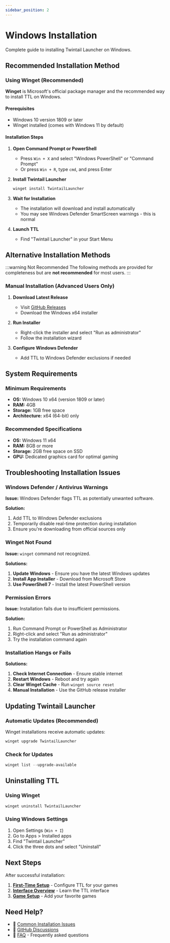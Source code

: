 ```yaml
---
sidebar_position: 2
---
```


# Windows Installation

Complete guide to installing Twintail Launcher on Windows.

## Recommended Installation Method

### Using Winget (Recommended)

**Winget** is Microsoft's official package manager and the recommended way to install TTL on Windows.

#### Prerequisites
- Windows 10 version 1809 or later
- Winget installed (comes with Windows 11 by default)

#### Installation Steps

1. **Open Command Prompt or PowerShell**
   - Press `Win + X` and select "Windows PowerShell" or "Command Prompt"
   - Or press `Win + R`, type `cmd`, and press Enter

2. **Install Twintail Launcher**
   ```powershell
   winget install TwintailLauncher
   ```

3. **Wait for Installation**
   - The installation will download and install automatically
   - You may see Windows Defender SmartScreen warnings - this is normal

4. **Launch TTL**
   - Find "Twintail Launcher" in your Start Menu

## Alternative Installation Methods

:::warning Not Recommended
The following methods are provided for completeness but are **not recommended** for most users.
:::

### Manual Installation (Advanced Users Only)

1. **Download Latest Release**
   - Visit [GitHub Releases](https://github.com/TwintailTeam/TwintailLauncher/releases)
   - Download the Windows x64 installer

2. **Run Installer**
   - Right-click the installer and select "Run as administrator"
   - Follow the installation wizard

3. **Configure Windows Defender**
   - Add TTL to Windows Defender exclusions if needed

## System Requirements

### Minimum Requirements
- **OS:** Windows 10 x64 (version 1809 or later)
- **RAM:** 4GB
- **Storage:** 1GB free space
- **Architecture:** x64 (64-bit) only

### Recommended Specifications
- **OS:** Windows 11 x64
- **RAM:** 8GB or more
- **Storage:** 2GB free space on SSD
- **GPU:** Dedicated graphics card for optimal gaming

## Troubleshooting Installation Issues

### Windows Defender / Antivirus Warnings

**Issue:** Windows Defender flags TTL as potentially unwanted software.

**Solution:**
1. Add TTL to Windows Defender exclusions
2. Temporarily disable real-time protection during installation
3. Ensure you're downloading from official sources only

### Winget Not Found

**Issue:** `winget` command not recognized.

**Solutions:**
1. **Update Windows** - Ensure you have the latest Windows updates
2. **Install App Installer** - Download from Microsoft Store
3. **Use PowerShell 7** - Install the latest PowerShell version

### Permission Errors

**Issue:** Installation fails due to insufficient permissions.

**Solution:**
1. Run Command Prompt or PowerShell as Administrator
2. Right-click and select "Run as administrator"
3. Try the installation command again

### Installation Hangs or Fails

**Solutions:**
1. **Check Internet Connection** - Ensure stable internet
2. **Restart Windows** - Reboot and try again
3. **Clear Winget Cache** - Run `winget source reset`
4. **Manual Installation** - Use the GitHub release installer

## Updating Twintail Launcher

### Automatic Updates (Recommended)
Winget installations receive automatic updates:

```powershell
winget upgrade TwintailLauncher
```

### Check for Updates
```powershell
winget list --upgrade-available
```

## Uninstalling TTL

### Using Winget
```powershell
winget uninstall TwintailLauncher
```

### Using Windows Settings
1. Open Settings (`Win + I`)
2. Go to Apps > Installed apps
3. Find "Twintail Launcher"
4. Click the three dots and select "Uninstall"

## Next Steps

After successful installation:

1. [**First-Time Setup**](./first-time-setup) - Configure TTL for your games
2. [**Interface Overview**](../user-guide/interface-overview) - Learn the TTL interface
3. [**Game Setup**](../games/genshin-impact) - Add your favorite games

## Need Help?

- 🔧 [Common Installation Issues](../troubleshooting/common-issues)
- 💬 [GitHub Discussions](https://github.com/TwintailTeam/TwintailLauncher/discussions)
- 📖 [FAQ](../faq) - Frequently asked questions
